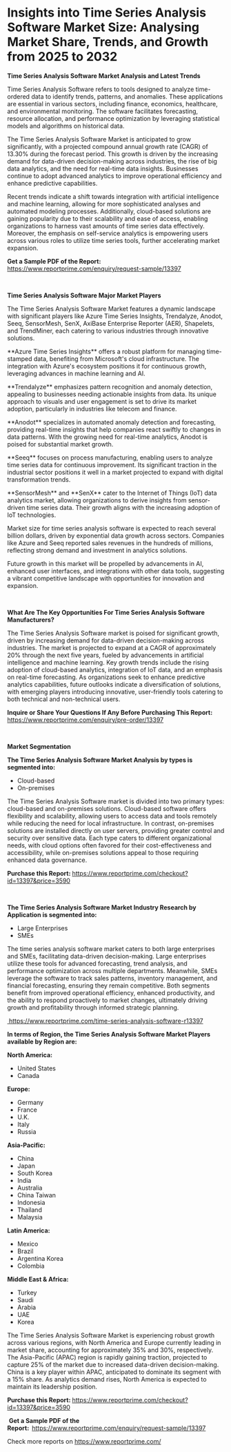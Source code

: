 <p><h1>Insights into Time Series Analysis Software Market Size: Analysing Market Share, Trends, and Growth from 2025 to 2032</h1></p><p><strong>Time Series Analysis Software Market Analysis and Latest Trends</strong></p>
<p><p>Time Series Analysis Software refers to tools designed to analyze time-ordered data to identify trends, patterns, and anomalies. These applications are essential in various sectors, including finance, economics, healthcare, and environmental monitoring. The software facilitates forecasting, resource allocation, and performance optimization by leveraging statistical models and algorithms on historical data.</p><p>The Time Series Analysis Software Market is anticipated to grow significantly, with a projected compound annual growth rate (CAGR) of 13.30% during the forecast period. This growth is driven by the increasing demand for data-driven decision-making across industries, the rise of big data analytics, and the need for real-time data insights. Businesses continue to adopt advanced analytics to improve operational efficiency and enhance predictive capabilities.</p><p>Recent trends indicate a shift towards integration with artificial intelligence and machine learning, allowing for more sophisticated analyses and automated modeling processes. Additionally, cloud-based solutions are gaining popularity due to their scalability and ease of access, enabling organizations to harness vast amounts of time series data effectively. Moreover, the emphasis on self-service analytics is empowering users across various roles to utilize time series tools, further accelerating market expansion.</p></p>
<p><strong>Get a Sample PDF of the Report:&nbsp;</strong> <a href="https://www.reportprime.com/enquiry/request-sample/13397?utm_campaign=2239&utm_medium=2&utm_source=Github&utm_content=ia&utm_term=20032025&utm_id=time-series-analysis-software">https://www.reportprime.com/enquiry/request-sample/13397</a></p>
<p>&nbsp;</p>
<p><strong>Time Series Analysis Software Major Market Players</strong></p>
<p><p>The Time Series Analysis Software Market features a dynamic landscape with significant players like Azure Time Series Insights, Trendalyze, Anodot, Seeq, SensorMesh, SenX, AxiBase Enterprise Reporter (AER), Shapelets, and TrendMiner, each catering to various industries through innovative solutions.</p><p>**Azure Time Series Insights** offers a robust platform for managing time-stamped data, benefiting from Microsoft's cloud infrastructure. The integration with Azure's ecosystem positions it for continuous growth, leveraging advances in machine learning and AI.</p><p>**Trendalyze** emphasizes pattern recognition and anomaly detection, appealing to businesses needing actionable insights from data. Its unique approach to visuals and user engagement is set to drive its market adoption, particularly in industries like telecom and finance.</p><p>**Anodot** specializes in automated anomaly detection and forecasting, providing real-time insights that help companies react swiftly to changes in data patterns. With the growing need for real-time analytics, Anodot is poised for substantial market growth.</p><p>**Seeq** focuses on process manufacturing, enabling users to analyze time series data for continuous improvement. Its significant traction in the industrial sector positions it well in a market projected to expand with digital transformation trends.</p><p>**SensorMesh** and **SenX** cater to the Internet of Things (IoT) data analytics market, allowing organizations to derive insights from sensor-driven time series data. Their growth aligns with the increasing adoption of IoT technologies.</p><p>Market size for time series analysis software is expected to reach several billion dollars, driven by exponential data growth across sectors. Companies like Azure and Seeq reported sales revenues in the hundreds of millions, reflecting strong demand and investment in analytics solutions.</p><p>Future growth in this market will be propelled by advancements in AI, enhanced user interfaces, and integrations with other data tools, suggesting a vibrant competitive landscape with opportunities for innovation and expansion.</p></p>
<p>&nbsp;</p>
<p><strong>What Are The Key Opportunities For Time Series Analysis Software Manufacturers?</strong></p>
<p><p>The Time Series Analysis Software market is poised for significant growth, driven by increasing demand for data-driven decision-making across industries. The market is projected to expand at a CAGR of approximately 20% through the next five years, fueled by advancements in artificial intelligence and machine learning. Key growth trends include the rising adoption of cloud-based analytics, integration of IoT data, and an emphasis on real-time forecasting. As organizations seek to enhance predictive analytics capabilities, future outlooks indicate a diversification of solutions, with emerging players introducing innovative, user-friendly tools catering to both technical and non-technical users.</p></p>
<p><strong>Inquire or Share Your Questions If Any Before Purchasing This Report:</strong> <a href="https://www.reportprime.com/enquiry/pre-order/13397?utm_campaign=2239&utm_medium=2&utm_source=Github&utm_content=ia&utm_term=20032025&utm_id=time-series-analysis-software">https://www.reportprime.com/enquiry/pre-order/13397</a></p>
<p>&nbsp;</p>
<p><strong>Market Segmentation</strong></p>
<p><strong>The Time Series Analysis Software Market Analysis by types is segmented into:</strong></p>
<p><ul><li>Cloud-based</li><li>On-premises</li></ul></p>
<p><p>The Time Series Analysis Software market is divided into two primary types: cloud-based and on-premises solutions. Cloud-based software offers flexibility and scalability, allowing users to access data and tools remotely while reducing the need for local infrastructure. In contrast, on-premises solutions are installed directly on user servers, providing greater control and security over sensitive data. Each type caters to different organizational needs, with cloud options often favored for their cost-effectiveness and accessibility, while on-premises solutions appeal to those requiring enhanced data governance.</p></p>
<p><strong>Purchase this Report:&nbsp;</strong><a href="https://www.reportprime.com/checkout?id=13397&price=3590&utm_campaign=2239&utm_medium=2&utm_source=Github&utm_content=ia&utm_term=20032025&utm_id=time-series-analysis-software">https://www.reportprime.com/checkout?id=13397&price=3590</a></p>
<p>&nbsp;</p>
<p><strong>The Time Series Analysis Software Market Industry Research by Application is segmented into:</strong></p>
<p><ul><li>Large Enterprises</li><li>SMEs</li></ul></p>
<p><p>The time series analysis software market caters to both large enterprises and SMEs, facilitating data-driven decision-making. Large enterprises utilize these tools for advanced forecasting, trend analysis, and performance optimization across multiple departments. Meanwhile, SMEs leverage the software to track sales patterns, inventory management, and financial forecasting, ensuring they remain competitive. Both segments benefit from improved operational efficiency, enhanced productivity, and the ability to respond proactively to market changes, ultimately driving growth and profitability through informed strategic planning.</p></p>
<p><a href="https://www.reportprime.com/time-series-analysis-software-r13397?utm_campaign=2239&utm_medium=2&utm_source=Github&utm_content=ia&utm_term=20032025&utm_id=time-series-analysis-software">&nbsp;https://www.reportprime.com/time-series-analysis-software-r13397</a></p>
<p><strong>In terms of Region, the Time Series Analysis Software Market Players available by Region are:</strong></p>
<p>
    <p> <strong> North America: </strong>
        <ul>
            <li>United States</li>
            <li>Canada</li>
        </ul>
        </p> 
    <p> <strong> Europe: </strong>
        <ul>
            <li>Germany</li>
            <li>France</li>
            <li>U.K.</li>
            <li>Italy</li>
            <li>Russia</li>
        </ul>
        </p> 
    <p> <strong> Asia-Pacific: </strong>
        <ul>
            <li>China</li>
            <li>Japan</li>
            <li>South Korea</li>
            <li>India</li>
            <li>Australia</li>
            <li>China Taiwan</li>
            <li>Indonesia</li>
            <li>Thailand</li>
            <li>Malaysia</li>
        </ul>
        </p> 
    <p> <strong> Latin America: </strong>
        <ul>
            <li>Mexico</li>
            <li>Brazil</li>
            <li>Argentina Korea</li>
            <li>Colombia</li>
        </ul>
        </p> 
    <p> <strong> Middle East & Africa: </strong>
        <ul>
            <li>Turkey</li>
            <li>Saudi</li>
            <li>Arabia</li>
            <li>UAE</li>
            <li>Korea</li>
        </ul>
    </p>
    </p>
<p><p>The Time Series Analysis Software Market is experiencing robust growth across various regions, with North America and Europe currently leading in market share, accounting for approximately 35% and 30%, respectively. The Asia-Pacific (APAC) region is rapidly gaining traction, projected to capture 25% of the market due to increased data-driven decision-making. China is a key player within APAC, anticipated to dominate its segment with a 15% share. As analytics demand rises, North America is expected to maintain its leadership position.</p></p>
<p><strong>Purchase this Report: </strong><a href="https://www.reportprime.com/checkout?id=13397&price=3590&utm_campaign=2239&utm_medium=2&utm_source=Github&utm_content=ia&utm_term=20032025&utm_id=time-series-analysis-software">https://www.reportprime.com/checkout?id=13397&price=3590</a></p>
<p>&nbsp;<strong>Get a Sample PDF of the Report:&nbsp;&nbsp;</strong><a href="https://www.reportprime.com/enquiry/request-sample/13397?utm_campaign=2239&utm_medium=2&utm_source=Github&utm_content=ia&utm_term=20032025&utm_id=time-series-analysis-software">https://www.reportprime.com/enquiry/request-sample/13397</a></p>
<p><strong></strong></p>
<p>Check more reports on <a href="https://www.reportprime.com/?utm_campaign=2239&utm_medium=2&utm_source=Github&utm_content=ia&utm_term=20032025&utm_id=time-series-analysis-software">https://www.reportprime.com/</a></p>